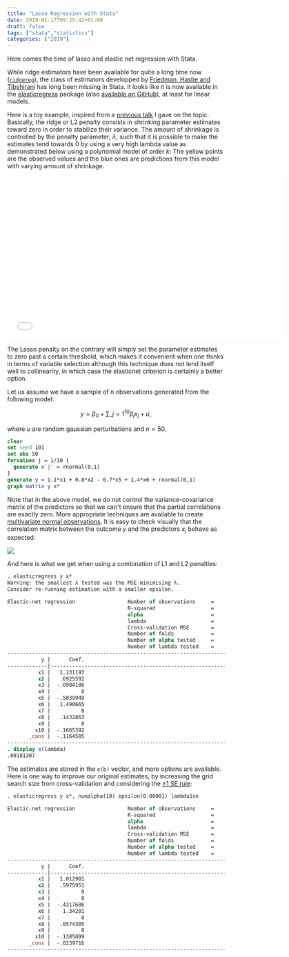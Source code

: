 ```yaml
---
title: "Lasso Regression with Stata"
date: 2019-01-17T09:25:42+01:00
draft: false
tags: ["stata","statistics"]
categories: ["2019"]
---
```

Here comes the time of lasso and elastic net regression with Stata.

<!--more-->

While ridge estimators have been available for quite a long time now ([`ridgereg`](https://ideas.repec.org/c/boc/bocode/s457347.html)), the class of estimators developped by [Friedman, Hastie and Tibshirani](https://www.jstatsoft.org/article/view/v033i01) has long been missing in Stata. It looks like it is now available in the [elasticregress](https://ideas.repec.org/c/boc/bocode/s458397.html) package (also [available on GitHub](https://github.com/wilburtownsend/elasticregress)), at least for linear models.


Here is a toy example, inspired from a [previous talk](/cours/misc/mva_clinres/mva_clinres.pdf) I gave on the topic. Basically, the ridge or L2 penalty consists in shrinking parameter estimates toward zero in order to stabilize their variance. The amount of shrinkage is controlled by the penalty parameter, $\lambda$, such that it is possible to make the estimates tend towards 0 by using a very high lambda value as demonstrated below using a polynomial model of order $k$: The yellow points are the observed values and the blue ones are predictions from this model with varying amount of shrinkage.

<iframe src="/img/ridge.mov" width="640" height="380" frameborder="0"></iframe>

The Lasso penalty on the contrary will simply set the parameter estimates to zero past a certain threshold, which makes it convenient when one thinks in terms of variable selection although this technique does not lend itself well to collinearity, in which case the elasticnet criterion is certainly a better option.

Let us assume we have a sample of $n$ observations generated from the following model: 

$$ y = \beta_0 + \sum\_{j=1}^{10}\beta_jx_j + u, $$

where $u$ are random gaussian perturbations and $n=50$.

```Stata
clear
set seed 101
set obs 50
forvalues j = 1/10 {
  generate x`j' = rnormal(0,1)
}
generate y = 1.1*x1 + 0.8*x2 - 0.7*x5 + 1.4*x6 + rnormal(0,1)
graph matrix y x*
```

Note that in the above model, we do not control the variance-covariance matrix of the predictors so that we can't ensure that the partial correlations are exactly zero. More appropriate techniques are available to create [multivariate normal observations](https://www.stata.com/support/faqs/statistics/multivariate-normal-observations/). It is easy to check visually that the correlation matrix between the outcome $y$ and the predictors $x_j$ behave as expected:

![](/img/fig-ridge-matrix.png)

And here is what we get when using a combination of L1 and L2 penalties:

```Stata
. elasticregress y x*
Warning: the smallest λ tested was the MSE-minimising λ.
Consider re-running estimation with a smaller epsilon.

Elastic-net regression                 Number of observations     =         50
                                       R-squared                  =     0.8138
                                       alpha                      =     1.0000
                                       lambda                     =     0.0918
                                       Cross-validation MSE       =     1.6373
                                       Number of folds            =         10
                                       Number of alpha tested     =          6
                                       Number of lambda tested    =        100
------------------------------------------------------------------------------
           y |      Coef.
-------------|----------------------------------------------------------------
          x1 |   1.131193
          x2 |   .6925592
          x3 |  -.0984186
          x4 |          0
          x5 |  -.5039949
          x6 |   1.490665
          x7 |          0
          x8 |   .1432863
          x9 |          0
         x10 |  -.1665392
       _cons |  -.1164585
------------------------------------------------------------------------------
. display e(lambda)
.09181307
```

The estimates are stored in the `e(b)` vector, and more options are available. Here is one way to improve our original estimates, by increasing the grid search size from cross-validation and considering the [$\pm 1$ SE rule](https://stats.stackexchange.com/q/138569):

```Stata
. elasticregress y x*, numalpha(10) epsilon(0.00001) lambda1se

Elastic-net regression                 Number of observations     =         50
                                       R-squared                  =     0.7853
                                       alpha                      =     0.6667
                                       lambda                     =     0.2351
                                       Cross-validation MSE       =     1.9336
                                       Number of folds            =         10
                                       Number of alpha tested     =         10
                                       Number of lambda tested    =        100
------------------------------------------------------------------------------
           y |      Coef.
-------------|----------------------------------------------------------------
          x1 |   1.012981
          x2 |   .5975951
          x3 |          0
          x4 |          0
          x5 |  -.4317686
          x6 |    1.34201
          x7 |          0
          x8 |   .0574305
          x9 |          0
         x10 |  -.1385899
       _cons |  -.0239716
------------------------------------------------------------------------------
```

